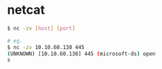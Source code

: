# netcat

```bash
$ nc -zv [host] [port]

# eg.
$ nc -zv 10.10.60.138 445
(UNKNOWN) [10.10.60.138] 445 (microsoft-ds) open
s
```
